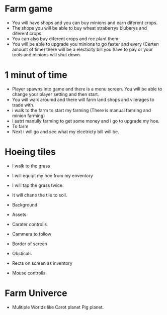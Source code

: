 # Farm game

* You will have shops and you can buy minions and earn diferent crops.
* The shops you will be able to buy wheat straberrys bluberys and diferent crops.
* You can also buy diferent crops and ree plant them.
* You will be able to upgrade you minions to go faster and every (Certen amount of time) there will be a electicity bill you have to pay or your tools and minions will shut down.



# 1 minut of time

* Player spawns into game and there is a menu screen. You will be able to change your player setting and then start.
* You will walk aroumd and there will farm land shops and vilerages to trade with.
* i walk to the farm to start my farming (There is manual famring and minion farming)
* I satrt manully farming to get some money and i go to upgrade my hoe.
* To farm
* Next i will go and see what my elcetricty bill will be.


# Hoeing tiles

* I walk to the grass
* I will equipt my hoe from my enventory
* I will tap the grass twice.
* It will chane the tile to soil.


* Background 
* Assets
* Carater controlls
* Cammera to follow 
* Border of screen
* Obsticals
* Rects on screen as inventory
* Mouse controlls


# Farm Univerce

* Mulitiple Worlds like Carot planet Pig planet.